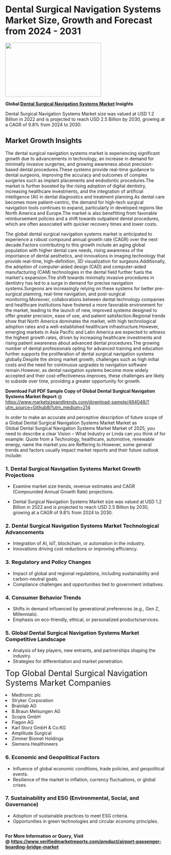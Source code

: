 <H1>Dental Surgical Navigation Systems Market Size, Growth and Forecast from 2024 - 2031</H1><img class="aligncenter size-medium wp-image-584254" src="https://thirdeyenews.in/wp-content/uploads/2024/09/Global-Market-Research-300x168.jpeg" alt="" width="300" height="168" /><p><strong>Global&nbsp;<a href="https://www.marketsizeandtrends.com/download-sample/484048/?utm_source=Github8j?utm_medium=214">Dental Surgical Navigation Systems Market</a> Insights</strong></p><p>Dental Surgical Navigation Systems Market size was valued at USD 1.2 Billion in 2022 and is projected to reach USD 2.5 Billion by 2030, growing at a CAGR of 9.8% from 2024 to 2030.</p><p><h2>Market Growth Insights</h2> <p>The dental surgical navigation systems market is experiencing significant growth due to advancements in technology, an increase in demand for minimally invasive surgeries, and growing awareness about precision-based dental procedures.These systems provide real-time guidance to dental surgeons, improving the accuracy and outcomes of complex surgeries such as implant placements and endodontic procedures.The market is further boosted by the rising adoption of digital dentistry, increasing healthcare investments, and the integration of artificial intelligence (AI) in dental diagnostics and treatment planning.As dental care becomes more patient-centric, the demand for high-tech surgical navigation tools continues to expand, particularly in developed regions like North America and Europe.The market is also benefitting from favorable reimbursement policies and a shift towards outpatient dental procedures, which are often associated with quicker recovery times and lower costs.</p> <p>The global dental surgical navigation systems market is anticipated to experience a robust compound annual growth rate (CAGR) over the next decade.Factors contributing to this growth include an aging global population with higher dental care needs, rising awareness of the importance of dental aesthetics, and innovations in imaging technology that provide real-time, high-definition, 3D visualization for surgeons.Additionally, the adoption of computer-aided design (CAD) and computer-aided manufacturing (CAM) technologies in the dental field further fuels the market's expansion.The shift towards minimally invasive procedures in dentistry has led to a surge in demand for precise navigation systems.Surgeons are increasingly relying on these systems for better pre-surgical planning, real-time navigation, and post-surgical monitoring.Moreover, collaborations between dental technology companies and healthcare institutions have fostered a more favorable environment for the market, leading to the launch of new, improved systems designed to offer greater precision, ease of use, and patient satisfaction.Regional trends show that North America dominates the market, with high technological adoption rates and a well-established healthcare infrastructure.However, emerging markets in Asia Pacific and Latin America are expected to witness the highest growth rates, driven by increasing healthcare investments and rising patient awareness about advanced dental procedures.The growing number of dental professionals opting for advanced training and education further supports the proliferation of dental surgical navigation systems globally.Despite the strong market growth, challenges such as high initial costs and the need for continuous upgrades to navigation software remain.However, as dental navigation systems become more widely accepted and their cost-effectiveness improves, these challenges are likely to subside over time, providing a greater opportunity for growth.</p> <p><span class=""><strong>Download Full PDF Sample Copy of Global Dental Surgical Navigation Systems Market Report</strong> @ <a href="https://www.marketsizeandtrends.com/download-sample/484048/?utm_source=Github8j?utm_medium=214" target="_blank">https://www.marketsizeandtrends.com/download-sample/484048/?utm_source=Github8j?utm_medium=214</a></span></p><p>In order to make an accurate and perceptive description of future scope of a Global&nbsp;Dental Surgical Navigation Systems Market Market as Global&nbsp;Dental Surgical Navigation Systems Market Market of 2025, you need to describe a clear Vision &ndash; What Industry or Linda can you think of for example: Quote from a Technology, healthcare, automotive, renewable energy, name the market you are Reffering to.However, some general trends and factors usually impact market reports and their future outlook include:</p><h3>1.&nbsp;<strong>Dental Surgical Navigation Systems Market Growth Projections</strong></h3><ul><li>Examine market size trends, revenue estimates and CAGR (Compounded Annual Growth Rate) projections.</li><li><p>Dental Surgical Navigation Systems Market size was valued at USD 1.2 Billion in 2022 and is projected to reach USD 2.5 Billion by 2030, growing at a CAGR of 9.8% from 2024 to 2030.</p></li></ul><h3>2.&nbsp;<strong>Dental Surgical Navigation Systems Market Technological Advancements</strong></h3><ul><li>Integration of AI, IoT, blockchain, or automation in the industry.</li><li>Innovations driving cost reductions or improving efficiency.</li></ul><h3>3.&nbsp;<strong>Regulatory and Policy Changes</strong></h3><ul><li>Impact of global and regional regulations, including sustainability and carbon-neutral goals.</li><li>Compliance challenges and opportunities tied to government initiatives.</li></ul><h3>4.&nbsp;<strong>Consumer Behavior Trends</strong></h3><ul><li>Shifts in demand influenced by generational preferences (e.g., Gen Z, Millennials).</li><li>Emphasis on eco-friendly, ethical, or personalized products/services.</li></ul><h3>5.&nbsp;<strong>Global Dental Surgical Navigation Systems Market Competitive Landscape</strong></h3><ul><li>Analysis of key players, new entrants, and partnerships shaping the industry.</li><li>Strategies for differentiation and market penetration.</li></ul><p data-pm-slice="1 1 []"><span style="color: inherit; font-family: inherit; font-size: 25px;">Top Global Dental Surgical Navigation Systems Market Companies</span></p><div class="" data-test-id=""><p><li>Medtronic plc</li><li> Stryker Corporation</li><li> Brainlab AG</li><li> B.Braun Melsungen AG</li><li> Scopis GmbH</li><li> Fiagon AG</li><li> Karl Storz GmbH & Co.KG</li><li> Amplitude Surgical</li><li> Zimmer Biomet Holdings</li><li> Siemens Healthineers</li></p></div><h3>6.&nbsp;<strong>Economic and Geopolitical Factors</strong></h3><ul><li>Influence of global economic conditions, trade policies, and geopolitical events.</li><li>Resilience of the market to inflation, currency fluctuations, or global crises.</li></ul><h3>7.&nbsp;<strong>Sustainability and ESG (Environmental, Social, and Governance)</strong></h3><ul><li>Adoption of sustainable practices to meet ESG criteria.</li><li>Opportunities in green technologies and circular economy principles.</li></ul><h2><strong style="font-size: 14px;">For More Information or Query, Visit @&nbsp;</strong><a style="background-color: #ffffff; font-size: 14px;" href="https://www.marketsizeandtrends.com/report/dental-surgical-navigation-systems-market/" target="_blank">https://www.verifiedmarketreports.com/product/airport-passenger-boarding-bridge-market</a></h2>